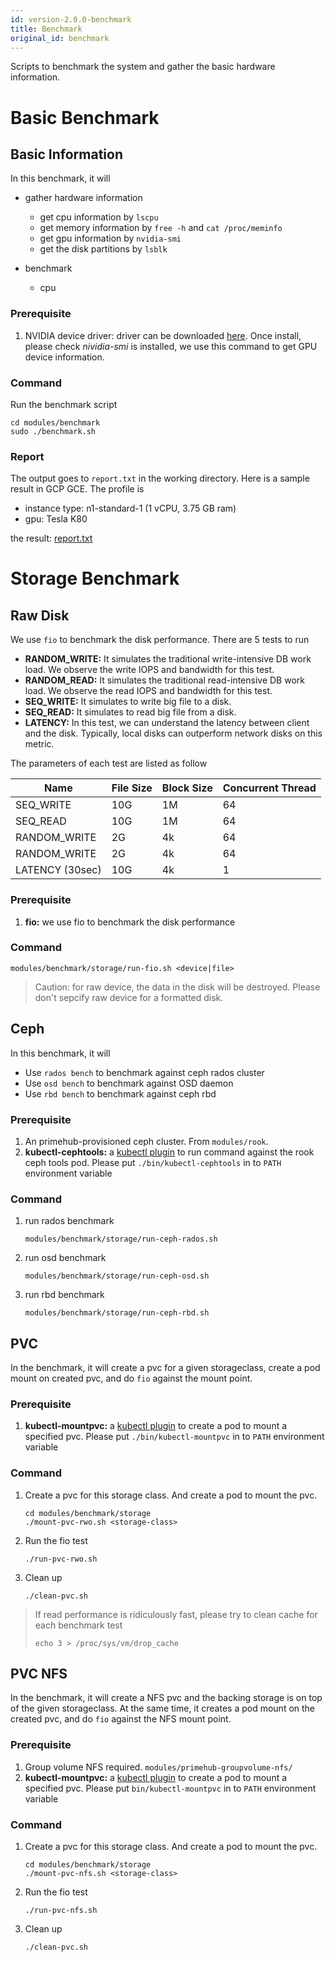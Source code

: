```yaml
---
id: version-2.0.0-benchmark
title: Benchmark
original_id: benchmark
---
```


Scripts to benchmark the system and gather the basic hardware information.


# Basic Benchmark

## Basic Information

In this benchmark, it will

- gather hardware information

  - get cpu information by `lscpu`
  - get memory information by `free -h` and `cat /proc/meminfo`
  - get gpu information by `nvidia-smi`
  - get the disk partitions by `lsblk`

- benchmark
  - cpu

### Prerequisite

1. NVIDIA device driver: driver can be downloaded [here](https://developer.nvidia.com/cuda-downloads?target_os=Linux&target_arch=x86_64). Once install, please check _nividia-smi_ is installed, we use this command to get GPU device information.

### Command

Run the benchmark script

```
cd modules/benchmark
sudo ./benchmark.sh
```



### Report

The output goes to `report.txt` in the working directory. Here is a sample result in GCP GCE. The profile is

- instance type: n1-standard-1 (1 vCPU, 3.75 GB ram)
- gpu: Tesla K80

the result: [report.txt](modules/benchmark/report-sample.txt)


# Storage Benchmark

## Raw Disk

We use `fio` to benchmark the disk performance. There are 5 tests to run

- **RANDOM_WRITE:** It simulates the traditional write-intensive DB work load. We observe the write IOPS and bandwidth for this test.
- **RANDOM_READ:** It simulates the traditional read-intensive DB work load. We observe the read IOPS and bandwidth for this test.
- **SEQ_WRITE:** It simulates to write big file to a disk.
- **SEQ_READ:** It simulates to read big file from a disk.
- **LATENCY:** In this test, we can understand the latency between client and the disk. Typically, local disks can outperform network disks on this metric.

The parameters of each test are listed as follow

| Name            | File Size  | Block Size | Concurrent Thread | 
| --------------- | -----------| -----------| ----------------- |
| SEQ_WRITE       | 10G        | 1M         | 64                |
| SEQ_READ        | 10G        | 1M         | 64                |
| RANDOM_WRITE    | 2G         | 4k         | 64                |
| RANDOM_WRITE    | 2G         | 4k         | 64                |
| LATENCY (30sec) | 10G        | 4k         | 1                 |


### Prerequisite
1. **fio:** we use fio to benchmark the disk performance

### Command

```
modules/benchmark/storage/run-fio.sh <device|file>
```

> Caution: for raw device, the data in the disk will be destroyed. Please don't sepcify raw device for a formatted disk.



## Ceph

In this benchmark, it will

- Use `rados bench` to benchmark against ceph rados cluster
- Use `osd bench` to benchmark against OSD daemon
- Use `rbd bench` to benchmark against ceph rbd

### Prerequisite

1. An primehub-provisioned ceph cluster. From `modules/rook`.
1. **kubectl-cephtools:** a [kubectl plugin](https://kubernetes.io/docs/tasks/extend-kubectl/kubectl-plugins/) to run command against the rook ceph tools pod. Please put `./bin/kubectl-cephtools` in to `PATH` environment variable

### Command

1. run rados benchmark

    ```
    modules/benchmark/storage/run-ceph-rados.sh
    ```
    
1. run osd benchmark

    ```
    modules/benchmark/storage/run-ceph-osd.sh
    ```

1. run rbd benchmark


    ```
    modules/benchmark/storage/run-ceph-rbd.sh
    ```

## PVC

In the benchmark, it will create a pvc for a given storageclass, create a pod mount on created pvc, and do `fio` against the mount point.

### Prerequisite

1. **kubectl-mountpvc:** a [kubectl plugin](https://kubernetes.io/docs/tasks/extend-kubectl/kubectl-plugins/) to create a pod to mount a specified pvc. Please put `./bin/kubectl-mountpvc` in to `PATH` environment variable

### Command

1. Create a pvc for this storage class. And create a pod to mount the pvc.

    ```
    cd modules/benchmark/storage
    ./mount-pvc-rwo.sh <storage-class>
    ```

2. Run the fio test

    ```
    ./run-pvc-rwo.sh
    ```

3. Clean up

    ```
    ./clean-pvc.sh
    ```

> If read performance is ridiculously fast, please try to clean cache for each benchmark test
> 
> ```   
> echo 3 > /proc/sys/vm/drop_cache
> ```


## PVC NFS

In the benchmark, it will create a NFS pvc and the backing storage is on top of the given storageclass. At the same time, it creates a pod mount on the created pvc, and do `fio` against the NFS mount point.

### Prerequisite

1. Group volume NFS required. `modules/primehub-groupvolume-nfs/`
1. **kubectl-mountpvc:** a [kubectl plugin](https://kubernetes.io/docs/tasks/extend-kubectl/kubectl-plugins/) to create a pod to mount a specified pvc. Please put `bin/kubectl-mountpvc` in to `PATH` environment variable


### Command

1. Create a pvc for this storage class. And create a pod to mount the pvc.

    ```
    cd modules/benchmark/storage
    ./mount-pvc-nfs.sh <storage-class>
    ```

2. Run the fio test

    ```
    ./run-pvc-nfs.sh
    ```

3. Clean up

    ```
    ./clean-pvc.sh
    ```
